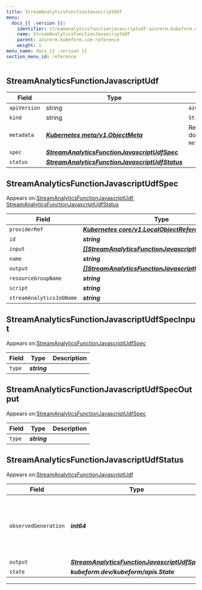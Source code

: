 ```yaml
---
title: StreamAnalyticsFunctionJavascriptUdf
menu:
  docs_{{ .version }}:
    identifier: streamanalyticsfunctionjavascriptudf-azurerm.kubeform.com
    name: StreamAnalyticsFunctionJavascriptUdf
    parent: azurerm.kubeform.com-reference
    weight: 1
menu_name: docs_{{ .version }}
section_menu_id: reference
---
```


## StreamAnalyticsFunctionJavascriptUdf
| Field | Type | Description |
| ------ | ----- | ----------- |
| `apiVersion` | string | `azurerm.kubeform.com/v1alpha1` |
|    `kind` | string | `StreamAnalyticsFunctionJavascriptUdf` |
| `metadata` | ***[Kubernetes meta/v1.ObjectMeta](https://kubernetes.io/docs/reference/generated/kubernetes-api/v1.13/#objectmeta-v1-meta)***|Refer to the Kubernetes API documentation for the fields of the `metadata` field.|
| `spec` | ***[StreamAnalyticsFunctionJavascriptUdfSpec](#StreamAnalyticsFunctionJavascriptUdfSpec)***||
| `status` | ***[StreamAnalyticsFunctionJavascriptUdfStatus](#StreamAnalyticsFunctionJavascriptUdfStatus)***||
## StreamAnalyticsFunctionJavascriptUdfSpec

Appears on:[StreamAnalyticsFunctionJavascriptUdf](#StreamAnalyticsFunctionJavascriptUdf), [StreamAnalyticsFunctionJavascriptUdfStatus](#StreamAnalyticsFunctionJavascriptUdfStatus)

| Field | Type | Description |
| ------ | ----- | ----------- |
| `providerRef` | ***[Kubernetes core/v1.LocalObjectReference](https://kubernetes.io/docs/reference/generated/kubernetes-api/v1.13/#localobjectreference-v1-core)***||
| `id` | ***string***||
| `input` | ***[[]StreamAnalyticsFunctionJavascriptUdfSpecInput](#StreamAnalyticsFunctionJavascriptUdfSpecInput)***||
| `name` | ***string***||
| `output` | ***[[]StreamAnalyticsFunctionJavascriptUdfSpecOutput](#StreamAnalyticsFunctionJavascriptUdfSpecOutput)***||
| `resourceGroupName` | ***string***||
| `script` | ***string***||
| `streamAnalyticsJobName` | ***string***||
## StreamAnalyticsFunctionJavascriptUdfSpecInput

Appears on:[StreamAnalyticsFunctionJavascriptUdfSpec](#StreamAnalyticsFunctionJavascriptUdfSpec)

| Field | Type | Description |
| ------ | ----- | ----------- |
| `type` | ***string***||
## StreamAnalyticsFunctionJavascriptUdfSpecOutput

Appears on:[StreamAnalyticsFunctionJavascriptUdfSpec](#StreamAnalyticsFunctionJavascriptUdfSpec)

| Field | Type | Description |
| ------ | ----- | ----------- |
| `type` | ***string***||
## StreamAnalyticsFunctionJavascriptUdfStatus

Appears on:[StreamAnalyticsFunctionJavascriptUdf](#StreamAnalyticsFunctionJavascriptUdf)

| Field | Type | Description |
| ------ | ----- | ----------- |
| `observedGeneration` | ***int64***| ***(Optional)*** Resource generation, which is updated on mutation by the API Server.|
| `output` | ***[StreamAnalyticsFunctionJavascriptUdfSpec](#StreamAnalyticsFunctionJavascriptUdfSpec)***| ***(Optional)*** |
| `state` | ***kubeform.dev/kubeform/apis.State***| ***(Optional)*** |
---
